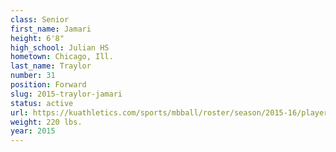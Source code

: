 ```yaml
---
class: Senior
first_name: Jamari
height: 6'8"
high_school: Julian HS
hometown: Chicago, Ill.
last_name: Traylor
number: 31
position: Forward
slug: 2015-traylor-jamari
status: active
url: https://kuathletics.com/sports/mbball/roster/season/2015-16/player/jamari-traylor/
weight: 220 lbs.
year: 2015
---
```


